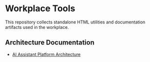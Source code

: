 # Workplace Tools

This repository collects standalone HTML utilities and documentation artifacts used in the workplace.

## Architecture Documentation

- [AI Assistant Platform Architecture](docs/ai-assistant-platform-architecture.md)
